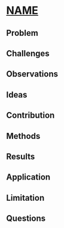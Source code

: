 # [NAME](link)
## Problem

## Challenges

## Observations

## Ideas

## Contribution

## Methods

## Results

## Application

## Limitation

## Questions